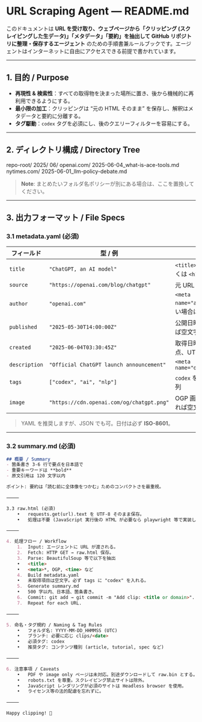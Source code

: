 # URL Scraping Agent — README.md

このドキュメントは **URL を受け取り、ウェブページから「クリッピング (スクレイピングした生データ)」「メタデータ」「要約」を抽出して GitHub リポジトリに整理・保存するエージェント** のための手順書兼ルールブックです。エージェントはインターネットに自由にアクセスできる前提で書かれています。

---

## 1. 目的 / Purpose  
- **再現性 & 検索性**：すべての取得物を決まった場所に置き、後から機械的に再利用できるようにする。  
- **最小限の加工**：クリッピングは “元の HTML そのまま” を保存し、解釈はメタデータと要約に分離する。  
- **タグ駆動**：`codex` タグを必須にし、後のクエリーフィルターを容易にする。  

---

## 2. ディレクトリ構成 / Directory Tree  

repo-root/
  2025/
    06/
      openai.com/
        2025-06-04_what-is-ace-tools.md
      nytimes.com/
        2025-06-01_llm-policy-debate.md

> **Note**: まとめたいフォルダ名ポリシーが別にある場合は、ここを置換してください。  

---

## 3. 出力フォーマット / File Specs  

### 3.1 metadata.yaml (必須)  

| フィールド        | 型 / 例                                 | 説明 |
|------------------|-----------------------------------------|------|
| `title`          | `"ChatGPT, an AI model"`                | `<title>` タグ、もしくは `<h1>` |
| `source`         | `"https://openai.com/blog/chatgpt"`     | 元 URL |
| `author`         | `"openai.com"`                          | `<meta name="author">`。無い場合はドメイン |
| `published`      | `"2025-05-30T14:00:00Z"`                | 公開日時 (取れなければ空文字) |
| `created`        | `"2025-06-04T03:30:45Z"`                | 取得日時 (処理開始時点、UTC) |
| `description`    | `"Official ChatGPT launch announcement"`| `<meta name="description">` |
| `tags`           | `["codex", "ai", "nlp"]`                | `codex` を含むタグ配列 |
| `image`          | `"https://cdn.openai.com/og/chatgpt.png"`| OGP 画像 URL (無ければ空文字) |

> YAML を推奨しますが、JSON でも可。日付は必ず **ISO-8601**。  

---

### 3.2 summary.md (必須)  

```md
## 概要 / Summary  
- 箇条書き 3-6 行で要点を日本語で  
- 重要キーワードは **bold**  
- 原文引用は 120 文字以内  

ポイント: 要約は「読む前に全体像をつかむ」ためのコンパクトさを最重視。

⸻

3.3 raw.html (必須)
	•	requests.get(url).text を UTF-8 そのまま保存。
	•	処理は不要 (JavaScript 実行後の HTML が必要なら playwright 等で実装し直す)。

⸻

4. 処理フロー / Workflow
	1.	Input: エージェントに URL が渡される。
	2.	Fetch: HTTP GET → raw.html 保存。
	3.	Parse: BeautifulSoup 等で以下を抽出
	•	<title>
	•	<meta>*, OGP, <time> など
	4.	Build metadata.yaml
	•	未取得項目は空文字。必ず tags に "codex" を入れる。
	5.	Generate summary.md
	•	500 字以内、日本語、箇条書き。
	6.	Commit: git add → git commit -m "Add clip: <title or domain>".
	7.	Repeat for each URL.

⸻

5. 命名・タグ規約 / Naming & Tag Rules
	•	フォルダ名: YYYY-MM-DD_HHMMSS (UTC)
	•	ブランチ: 必要に応じ clips/<date>
	•	必須タグ: codex
	•	推奨タグ: コンテンツ種別 (article, tutorial, spec など)

⸻

6. 注意事項 / Caveats
	•	PDF や image only ページは未対応。別途ダウンロードして raw.bin とする。
	•	robots.txt を尊重。スクレイピング禁止サイトは除外。
	•	JavaScript レンダリングが必須のサイトは Headless browser を使用。
	•	ライセンス等の法的配慮を忘れずに。

⸻

Happy clipping! 🚀

